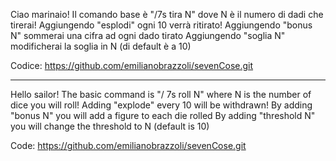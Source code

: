Ciao marinaio! 
Il comando base è "/7s tira N" dove N è il numero di dadi che tirerai!
Aggiungendo "esplodi" ogni 10 verrà ritirato!
Aggiungendo "bonus N" sommerai una cifra ad ogni dado tirato
Aggiungendo "soglia N" modificherai la soglia in N (di default è a 10)

Codice: https://github.com/emilianobrazzoli/sevenCose.git

---------------------------------------------

Hello sailor!
The basic command is "/ 7s roll N" where N is the number of dice you will roll!
Adding "explode" every 10 will be withdrawn!
By adding "bonus N" you will add a figure to each die rolled
By adding "threshold N" you will change the threshold to N (default is 10)

Code: https://github.com/emilianobrazzoli/sevenCose.git
